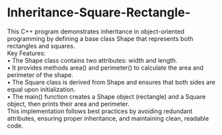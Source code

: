 # Inheritance-Square-Rectangle-
This C++ program demonstrates inheritance in object-oriented programming by defining a base class Shape that represents both rectangles and squares.\
Key Features:\
•	The Shape class contains two attributes: width and length.\
•	It provides methods area() and perimeter() to calculate the area and perimeter of the shape.\
•	The Square class is derived from Shape and ensures that both sides are equal upon initialization.\
•	The main() function creates a Shape object (rectangle) and a Square object, then prints their area and perimeter.\
This implementation follows best practices by avoiding redundant attributes, ensuring proper inheritance, and maintaining clean, readable code.

